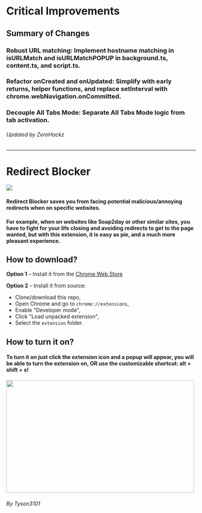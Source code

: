 # Critical Improvements

## Summary of Changes

### Robust URL matching: Implement hostname matching in isURLMatch and isURLMatchPOPUP in background.ts, content.ts, and script.ts.

### Refactor onCreated and onUpdated: Simplify with early returns, helper functions, and replace setInterval with chrome.webNavigation.onCommitted.

### Decouple All Tabs Mode: Separate All Tabs Mode logic from tab activation.

###### Updated by ZeroHackz
---------------
# Redirect Blocker

<img src="./extension/img/Icon128.png" />

#### Redirect Blocker saves you from facing potential malicious/annoying redirects when on specific websites.

#### For example, when on websites like Soap2day or other similar sites, you have to fight for your life closing and avoiding redirects to get to the page wanted, but with this extension, it is easy as pie, and a much more pleasant experience.

## How to download?

**Option 1** – Install it from the [Chrome Web Store](https://chrome.google.com/webstore/detail/redirect-blocker/egmgebeelgaakhaoodlmnimbfemfgdah)

**Option 2** – Install it from source:

- Clone/download this repo,
- Open Chrome and go to `chrome://extensions`,
- Enable "Developer mode",
- Click "Load unpacked extension",
- Select the `extension` folder.

## How to turn it on?

#### To turn it on just click the extension icon and a popup will appear, you will be able to turn the extension on, OR use the customizable shortcut: alt + shift + s!

<img src="./images/ShowcaseImg.png" width="500" height="300"/>

###### By Tyson3101
